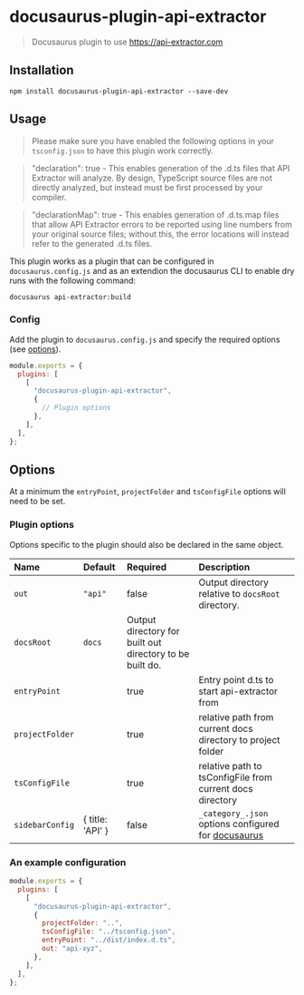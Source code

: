 # docusaurus-plugin-api-extractor

> Docusaurus plugin to use https://api-extractor.com

## Installation

```
npm install docusaurus-plugin-api-extractor --save-dev
```

## Usage

> Please make sure you have enabled the following options in your `tsconfig.json` to have this plugin work correctly.

> "declaration": true - This enables generation of the .d.ts files that API Extractor will analyze. By design, TypeScript source files are not directly analyzed, but instead must be first processed by your compiler.

> "declarationMap": true - This enables generation of .d.ts.map files that allow API Extractor errors to be reported using line numbers from your original source files; without this, the error locations will instead refer to the generated .d.ts files.

This plugin works as a plugin that can be configured in `docusaurus.config.js` and as an extendion the docusaurus CLI to enable dry runs with the following command:

```
docusaurus api-extractor:build
```

### Config

Add the plugin to `docusaurus.config.js` and specify the required options (see [options](#options)).

```js
module.exports = {
  plugins: [
    [
      "docusaurus-plugin-api-extractor",
      {
        // Plugin options
      },
    ],
  ],
};
```

## Options

At a minimum the `entryPoint`, `projectFolder` and `tsConfigFile` options will need to be set.

### Plugin options

Options specific to the plugin should also be declared in the same object.

| Name            | Default          | Required                                                 | Description                                                                                                                                                                                                       |
| :-------------- | :--------------- | :------------------------------------------------------- | :---------------------------------------------------------------------------------------------------------------------------------------------------------------------------------------------------------------- |
| `out`           | `"api"`          | false                                                    | Output directory relative to `docsRoot` directory.                                                                                                                                                                |
| `docsRoot`      | `docs`           | Output directory for built out directory to be built do. |
| `entryPoint`    |                  | true                                                     | Entry point d.ts to start api-extractor from                                                                                                                                                                      |
| `projectFolder` |                  | true                                                     | relative path from current docs directory to project folder                                                                                                                                                       |
| `tsConfigFile`  |                  | true                                                     | relative path to tsConfigFile from current docs directory                                                                                                                                                         |
| `sidebarConfig` | { title: 'API' } | false                                                    | `_category_.json` options configured for [docusaurus](https://github.com/facebook/docusaurus/blob/8d92e9bcf5cf533719b07b17db73facea788fac1/packages/docusaurus-plugin-content-docs/src/sidebars/generator.ts#L30) |

### An example configuration

```js
module.exports = {
  plugins: [
    [
      "docusaurus-plugin-api-extractor",
      {
        projectFolder: "..",
        tsConfigFile: "../tsconfig.json",
        entryPoint: "../dist/index.d.ts",
        out: "api-xyz",
      },
    ],
  ],
};
```
